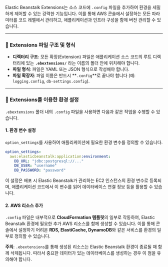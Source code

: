 
Elastic Beanstalk Extensions는 소스 코드에 `.config` 파일을 추가하여 환경을 세밀하게 제어할 수 있는 강력한 기능입니다. 이를 통해 AWS 콘솔에서 설정하는 모든 파라미터를 코드 레벨에서 관리하고, 애플리케이션과 인프라 구성을 함께 버전 관리할 수 있습니다.

---

### 📝 Extensions 파일 구조 및 형식

- **디렉터리 구조**: 모든 확장(Extension) 파일은 애플리케이션 소스 코드의 루트 디렉터리에 있는 **`.ebextensions/`** 라는 이름의 폴더 안에 위치해야 합니다.
- **파일 형식**: 파일은 YAML 또는 JSON 형식으로 작성해야 합니다.
- **파일 확장자**: 파일 이름은 반드시 **`.config`**로 끝나야 합니다 (예: `logging.config`, `db-settings.config`).

---

### 🚀 Extensions를 이용한 환경 설정

`.ebextensions` 폴더 내의 `.config` 파일을 사용하면 다음과 같은 작업을 수행할 수 있습니다.

#### 1. 환경 변수 설정

`option_settings`를 사용하여 애플리케이션에 필요한 환경 변수를 정의할 수 있습니다.

```YAML
option_settings:
  aws:elasticbeanstalk:application:environment:
    DB_URL: "jdbc:postgresql://..."
    DB_USER: "username"
    DB_PASSWORD: "password"
```

이 설정은 배포 시 Elastic Beanstalk가 관리하는 EC2 인스턴스의 환경 변수로 등록되며, 애플리케이션 코드에서 이 변수를 읽어 데이터베이스 연결 정보 등을 활용할 수 있습니다.

#### 2. AWS 리소스 추가

`.config` 파일은 내부적으로 **CloudFormation 템플릿**의 일부로 작동하여, Elastic Beanstalk 환경에 필요한 추가 AWS 리소스를 함께 생성할 수 있습니다. 이를 통해 콘솔에서 설정하기 어려운 **RDS, ElastiCache, DynamoDB**와 같은 서비스를 환경의 일부로 정의할 수 있습니다.

**주의**: `.ebextensions`를 통해 생성된 리소스는 Elastic Beanstalk 환경이 종료될 때 함께 삭제됩니다. 따라서 중요한 데이터가 있는 데이터베이스를 생성하는 경우 이 점을 유의해야 합니다.